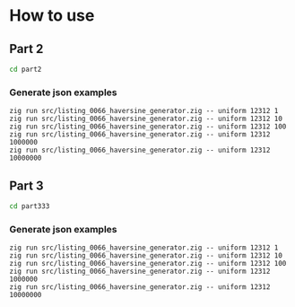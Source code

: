 # How to use

## Part 2

```bash
cd part2
```

### Generate json examples
```
zig run src/listing_0066_haversine_generator.zig -- uniform 12312 1
zig run src/listing_0066_haversine_generator.zig -- uniform 12312 10
zig run src/listing_0066_haversine_generator.zig -- uniform 12312 100
zig run src/listing_0066_haversine_generator.zig -- uniform 12312 1000000
zig run src/listing_0066_haversine_generator.zig -- uniform 12312 10000000
```


## Part 3 

```bash
cd part333
```

### Generate json examples
```
zig run src/listing_0066_haversine_generator.zig -- uniform 12312 1
zig run src/listing_0066_haversine_generator.zig -- uniform 12312 10
zig run src/listing_0066_haversine_generator.zig -- uniform 12312 100
zig run src/listing_0066_haversine_generator.zig -- uniform 12312 1000000
zig run src/listing_0066_haversine_generator.zig -- uniform 12312 10000000
```

